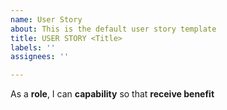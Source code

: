 ```yaml
---
name: User Story
about: This is the default user story template
title: USER STORY <Title>
labels: ''
assignees: ''

---
```


As a **role**, I can **capability** so that **receive benefit**
